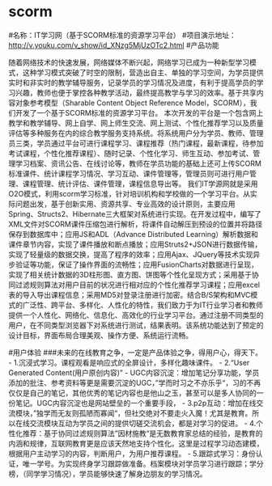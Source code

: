 # scorm
#名称：IT学习网（基于SCORM标准的资源学习平台）
#项目演示地址：<a href="http://v.youku.com/v_show/id_XNzg5MjUzOTc2.html">http://v.youku.com/v_show/id_XNzg5MjUzOTc2.html</a>
#产品功能                                                         
<p>随着网络技术的快速发展，网络媒体不断兴起，网络学习已成为一种新型学习模式，这种学习模式突破了时空的限制，营造出自主、单独的学习空间，为学员提供实时和非实时的教学辅导服务，记录学员的学习情况及进度，有利于提高学员的学习兴趣，教师也便于掌控各种教学活动，最终提高教学与学习的效率。基于共享内容对象参考模型（Sharable Content Object Reference Model，SCORM），我们开发了一个基于SCORM标准的资源学习平台。
本次开发的平台是一个包含网上教学和教学辅导、网上自学、网上师生交流、网上测试、个性化推荐学习以及质量评估等多种服务在内的综合教学服务支持系统。将系统用户分为学员、教师、管理员三类，学员通过平台可进行课程学习、课程推荐（热门课程，最新课程，待参加考试课程，个性化推荐课程）、随时记录、个性化学习、师生互动、参加考试、管理学习档案、资讯公告、在线讨论等，教师在学员功能的基础上还可上传SCORM标准课件、统计课程学习情况、学习互动、课件管理等，管理员则可进行用户管理、课程管理、统计评估、课件管理，课程信息导出等。
我们IT学源网就是采用O2O模式，利用scorm学习标准，针对培训机构和学校做的一个学习平台。从实际问题出发，基于创新实用、资源共享、专业高效的设计原则，主要应用Spring、Structs2、Hibernate三大框架对系统进行实现。在开发过程中，编写了XML文件对SCORM课件压缩包进行解析，将课件自动解压到预设的位置并将路径保存到数据库中；应用JS和ADL（Advance Distributed Learning）解析数据和课件章节内容，实现了课件播放和断点播放；应用Struts2+JSON进行数据传输，实现了轻量级的数据交换，提高了程序的效率；应用Ajax、JQuery等技术实现异步验证等功能，保证了操作界面的流畅性；应用FusionCharts对数据进行呈现，实现了相关统计数据的3D柱形图、直方图、饼图等个性化呈现方式；采用基于协同过滤规则算法对用户目前的状况进行相对应的个性化推荐学习课程；应用excel表的导入导出课程信息；采用MD5对登录注册进行加密。结合B/S架构和MVC模式的广泛性、跨平台、多样化、人性化的特性，我们致力于为IT行业学习者和教师提供一个人性化、网络化、信息化、高效化的行业学习平台。通过注册不同类型的用户，在不同类型浏览器下对系统进行测试，结果表明。该系统功能达到了预定的设计目标，界面布局合理美观、操作方便、系统运行流畅。</p> 
#用户体验                                             
###未来的在线教育之争，一定是产品体验之争，得用户心，得天下。
- 1.沉浸式学习。课程观看是响应式的全屏设计，多样化趣味课件。
- 2.“User Generated Content(用户原创内容)” - UGC内容沉淀：增加笔记分享功能，学员添加的批注、参考资料等更是需要沉淀的UGC，”学而时习之不亦乐乎“，习的不再仅仅是自己的笔记，其他优秀的笔记内容也是他山之玉，甚至可以是多人协同的一份笔记。UGC内容沉淀也是网站壁垒的一个重要手段， 
- 3.p2p互动：增加在线交流模块，”独学而无友则孤陋而寡闻“，但社交绝对不要走火入魔！尤其是教育。所以在线交流模块互动为学员之间的提供切磋交流机会，都是对学习的促进。
- 4.个性化推荐：基于协同过滤规则算法”因材施教“是无数教育家总结的经验，是教育的内涵和规律，互联网教育更是应该天然地支持个性化。这里是过程学习动态建模，根据用户主动学习的内容，判断用户，为用户推荐课程。
- 5.跟踪式学习：身份认证，唯一学号。为实现终身学习跟踪做准备。档案模块对学员学习进行跟踪；学分榜，（同学学习情况），学员能够快速了解身边朋友的学习情况。
